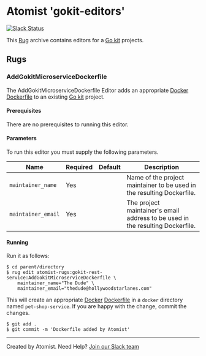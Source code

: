 # Atomist 'gokit-editors'

[![Slack Status](https://join.atomist.com/badge.svg)](https://join.atomist.com)

This [Rug](http://docs.atomist.com/) archive contains editors for
a [Go kit][go-kit] projects.

[go-kit]: https://github.com/go-kit/kit

## Rugs

### AddGokitMicroserviceDockerfile

The AddGokitMicroserviceDockerfile Editor adds an appropriate [Docker][docker] [Dockerfile][dockerfile] to an existing [Go kit][go-kit] project.

[go-kit]: https://github.com/go-kit/kit
[docker]: https://www.docker.com/
[dockerfile]: https://docs.docker.com/engine/reference/builder/

#### Prerequisites

There are no prerequisites to running this editor.

#### Parameters

To run this editor you must supply the following parameters.

Name | Required | Default | Description
-----|----------|---------|------------
`maintainer_name` | Yes | |  Name of the project maintainer to be used in the resulting Dockerfile.
`maintainer_email` | Yes | | The project maintainer's email address to be used in the resulting Dockerfile.

#### Running

Run it as follows:

```
$ cd parent/directory
$ rug edit atomist-rugs:gokit-rest-service:AddGokitMicroserviceDockerfile \
    maintainer_name="The Dude" \
    maintainer_email="thedude@hollywoodstarlanes.com"
```

This will create an appropriate [Docker][docker] [Dockerfile][dockerfile] in a `docker` directory named `pet-shop-service`. If you are happy
with the change, commit the changes.

[docker]: https://www.docker.com/
[dockerfile]: https://docs.docker.com/engine/reference/builder/

```
$ git add .
$ git commit -m 'Dockerfile added by Atomist'
```

---
Created by Atomist. Need Help? <a href="https://join.atomist.com/">Join our Slack team</a>
